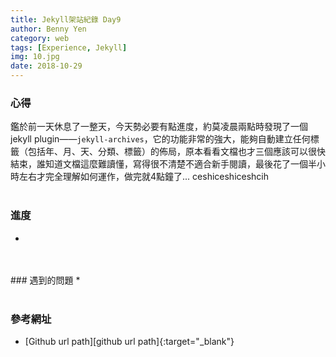 ```yaml
---
title: Jekyll架站紀錄 Day9
author: Benny Yen
category: web
tags: [Experience, Jekyll]
img: 10.jpg
date: 2018-10-29
---
```

### 心得  
鑑於前一天休息了一整天，今天勢必要有點進度，約莫凌晨兩點時發現了一個jekyll plugin——`jekyll-archives`，它的功能非常的強大，能夠自動建立任何標籤（包括年、月、天、分類、標籤）的佈局，原本看看文檔也才三個應該可以很快結束，誰知道文檔這麼難讀懂，寫得很不清楚不適合新手閱讀，最後花了一個半小時左右才完全理解如何運作，做完就4點鐘了...
ceshiceshiceshcih
<br>
<br>
### 進度  
*
<br>
<br>
### 遇到的問題  
*
<br>
<br>

### 參考網址
* [Github url path][github url path]{:target="_blank"}
